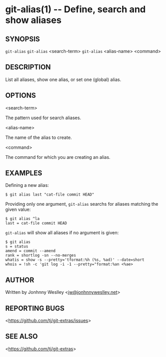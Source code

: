 git-alias(1) -- Define, search and show aliases
===============================================

## SYNOPSIS

`git-alias`
`git-alias` &lt;search-term&gt;
`git-alias` &lt;alias-name&gt; &lt;command&gt;

## DESCRIPTION

  List all aliases, show one alias, or set one (global) alias.

## OPTIONS

  &lt;search-term&gt;

  The pattern used for search aliases.

  &lt;alias-name&gt;

  The name of the alias to create.

  &lt;command&gt;

  The command for which you are creating an alias.


## EXAMPLES

 Defining a new alias:

    $ git alias last "cat-file commit HEAD"

 Providing only one argument, `git-alias` searchs for aliases matching the given value:

    $ git alias ^la
    last = cat-file commit HEAD

 `git-alias` will show all aliases if no argument is given:

    $ git alias
    s = status
    amend = commit --amend
    rank = shortlog -sn --no-merges
    whatis = show -s --pretty='tformat:%h (%s, %ad)' --date=short
    whois = !sh -c 'git log -i -1 --pretty="format:%an <%ae>

## AUTHOR

Written by Jonhnny Weslley &lt;<jw@jonhnnyweslley.net>&gt;

## REPORTING BUGS

&lt;<https://github.com/tj/git-extras/issues>&gt;

## SEE ALSO

&lt;<https://github.com/tj/git-extras>&gt;
